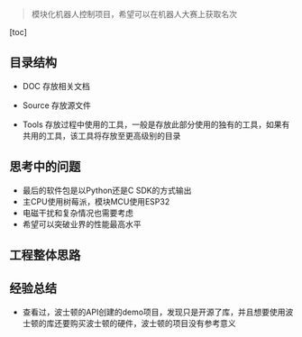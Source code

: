 > 模块化机器人控制项目，希望可以在机器人大赛上获取名次

[toc]

## 目录结构
* DOC 存放相关文档

* Source  存放源文件

* Tools 存放过程中使用的工具，一般是存放此部分使用的独有的工具，如果有共用的工具，该工具将存放至更高级别的目录

## 思考中的问题
* 最后的软件包是以Python还是C SDK的方式输出
* 主CPU使用树莓派，模块MCU使用ESP32
* 电磁干扰和复杂情况也需要考虑
* 希望可以突破业界的性能最高水平

## 工程整体思路





## 经验总结
* 查看过，波士顿的API创建的demo项目，发现只是开源了库，并且想要使用波士顿的库还要购买波士顿的硬件，波士顿的项目没有参考意义

